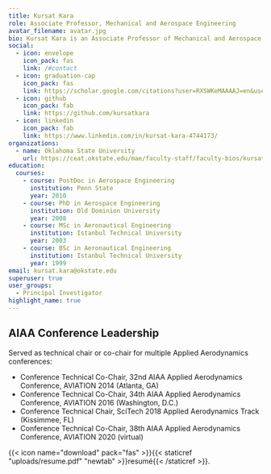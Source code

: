 ```yaml
---
title: Kursat Kara
role: Associate Professor, Mechanical and Aerospace Engineering
avatar_filename: avatar.jpg
bio: Kursat Kara is an Associate Professor of Mechanical and Aerospace Engineering at Oklahoma State University and principal investigator of the Kara Aerodynamics Research Laboratory. His research spans hypersonic boundary-layer physics, unsteady aerodynamics, and the emerging interface of quantum computing and fluid dynamics.  A dedicated educator and mentor, he teaches core and advanced courses—including Fundamentals of Aerodynamics, Computational Fluid Dynamics, Boundary-Layer Theory and Transition, and Quantum Computing—and supervises graduate and undergraduate projects in high-fidelity simulation and data-driven modeling. His work has been funded by NASA, NSF, Oklahoma NASA-EPSCoR, NAVAIR, ANSYS, and IBM Quantum.  In 2025, he received the CEAT Excellent Faculty Award and was nominated for both the 2024 Excellent Teacher Award and the 2025 Excellent Faculty Award by OSU’s School of Mechanical and Aerospace Engineering.  Dr. Kara earned his Ph.D. from Old Dominion University with a dissertation on hypersonic boundary layer receptivity to acoustic disturbances. He began his career as a research engineer at New England Analytics (supporting Sikorsky Aircraft), then completed a post-doctoral appointment at Penn State in hot jet simulations for aeroacoustics. In 2010, he helped establish the Aerospace Engineering Department at Khalifa University—where he won the President’s Faculty Excellence Award for Outstanding Teaching in 2015—before joining OSU.  An active member of AIAA and APS, he served on the AIAA Applied Aerodynamics Technical Committee (2012–2021) and chaired/co-chaired multiple AIAA conferences. He also sits on the editorial board of Nature Scientific Reports and guest-edits its Quantum Computing collection.
social:
  - icon: envelope
    icon_pack: fas
    link: /#contact
  - icon: graduation-cap
    icon_pack: fas
    link: https://scholar.google.com/citations?user=RXSWKeMAAAAJ=en&user=RXSWKeMAAAAJ
  - icon: github
    icon_pack: fab
    link: https://github.com/kursatkara
  - icon: linkedin
    icon_pack: fab
    link: https://www.linkedin.com/in/kursat-kara-4744173/
organizations:
  - name: Oklahoma State University
    url: https://ceat.okstate.edu/mae/faculty-staff/faculty-bios/kursat-kara.html
education:
  courses:
    - course: PostDoc in Aerospace Engineering
      institution: Penn State
      year: 2010
    - course: PhD in Aerospace Engineering
      institution: Old Dominion University
      year: 2008
    - course: MSc in Aeronautical Engineering
      institution: Istanbul Technical University
      year: 2003
    - course: BSc in Aeronautical Engineering
      institution: Istanbul Technical University
      year: 1999
email: kursat.kara@okstate.edu
superuser: true
user_groups:
  - Principal Investigator
highlight_name: true
---
```

## AIAA Conference Leadership
Served as technical chair or co-chair for multiple Applied Aerodynamics conferences:
- Conference Technical Co-Chair, 32nd AIAA Applied Aerodynamics Conference, AVIATION 2014 (Atlanta, GA)
- Conference Technical Co-Chair, 34th AIAA Applied Aerodynamics Conference, AVIATION 2016 (Washington, D.C.)
- Conference Technical Chair, SciTech 2018 Applied Aerodynamics Track (Kissimmee, FL)
- Conference Technical Co-Chair, 38th AIAA Applied Aerodynamics Conference, AVIATION 2020 (virtual)

{{< icon name="download" pack="fas" >}}{{< staticref "uploads/resume.pdf" "newtab" >}}resumé{{< /staticref >}}.